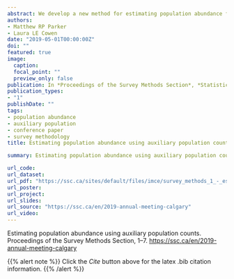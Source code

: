 ```yaml
---
abstract: We develop a new method for estimating population abundance for notoriously difficult to count populations. This is made possible using an easy to count auxiliary population with a known link to the target population. The new models require population specific domain knowledge, and can be easily applied using existing software to estimate population abundances where offspring are more readily counted than the adults. Applications could include parent/offspring, predator/prey, and symbiotic relations in which one population is more feasible to study than the other.
authors:
- Matthew RP Parker
- Laura LE Cowen
date: "2019-05-01T00:00:00Z"
doi: ""
featured: true
image:
  caption: 
  focal_point: ""
  preview_only: false
publication: In *Proceedings of the Survey Methods Section*, *Statistical Society of Canada*
publication_types:
- "1"
publishDate: ""
tags:
- population abundance
- auxiliary population
- conference paper
- survey methodology
title: Estimating population abundance using auxiliary population counts

summary: Estimating population abundance using auxiliary population counts. Proceedings of the Survey Methods Section, 1–7.

url_code: 
url_dataset: 
url_pdf: "https://ssc.ca/sites/default/files/imce/survey_methods_1_-_estimating_population_abundance_using_auxiliary_population_counts_parker_cowen_ssc2019_5.pdf"
url_poster: 
url_project: 
url_slides: 
url_source: "https://ssc.ca/en/2019-annual-meeting-calgary"
url_video: 
---
```


Estimating population abundance using auxiliary population counts. Proceedings of the Survey Methods Section, 1–7. https://ssc.ca/en/2019-annual-meeting-calgary

{{% alert note %}}
Click the *Cite* button above for the latex .bib citation information.
{{% /alert %}}
